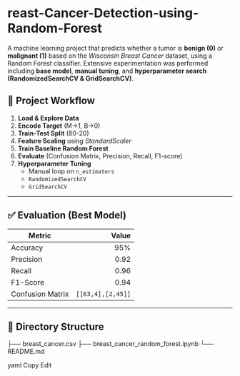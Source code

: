 # reast-Cancer-Detection-using-Random-Forest
A machine learning project that predicts whether a tumor is **benign (0)** or **malignant (1)** based on the *Wisconsin Breast Cancer* dataset, using a Random Forest classifier.   Extensive experimentation was performed including **base model**, **manual tuning**, and **hyperparameter search (RandomizedSearchCV &amp; GridSearchCV)**.
## 🚀 Project Workflow

1. **Load & Explore Data**
2. **Encode Target** (M→1, B→0)
3. **Train-Test Split** (80-20)
4. **Feature Scaling** using *StandardScaler*
5. **Train Baseline Random Forest**
6. **Evaluate** (Confusion Matrix, Precision, Recall, F1-score)
7. **Hyperparameter Tuning**
   - Manual loop on `n_estimators`
   - `RandomizedSearchCV`
   - `GridSearchCV`

---

## ✅ Evaluation (Best Model)

| Metric     | Value |
|-----------|------:|
| Accuracy   | 95%   |
| Precision  | 0.92  |
| Recall     | 0.96  |
| F1-Score   | 0.94  |
| Confusion Matrix | `[[63,4],[2,45]]` |

---

## 📂 Directory Structure

├── breast_cancer.csv
├── breast_cancer_random_forest.ipynb
└── README.md

yaml
Copy
Edit
